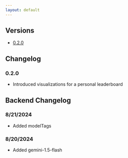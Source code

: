```yaml
---
layout: default
---
```


## Versions

- [0.2.0](/code-arena-project/assets/vsix/arena-0.2.0.vsix)

## Changelog

### 0.2.0

- Introduced visualizations for a personal leaderboard

## Backend Changelog

### 8/21/2024

- Added modelTags

### 8/20/2024

- Added gemini-1.5-flash
